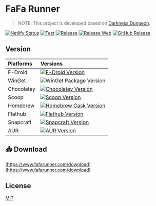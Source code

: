 # FaFa Runner

> NOTE: This project is developed based on [Darkness Dungeon](https://github.com/RafaelBarbosatec/darkness_dungeon).

[![Netlify Status](https://api.netlify.com/api/v1/badges/1d9c72fa-7648-4c1b-b804-fd76c5c3d542/deploy-status)](https://app.netlify.com/sites/fafarunner/deploys)
[![Test](https://github.com/fafarunner/fafarunner/actions/workflows/test.yml/badge.svg)](https://github.com/fafarunner/fafarunner/actions/workflows/test.yml)
[![Release](https://github.com/fafarunner/fafarunner/actions/workflows/release.yml/badge.svg)](https://github.com/fafarunner/fafarunner/actions/workflows/release.yml)
[![Release Web](https://github.com/fafarunner/fafarunner/actions/workflows/release-web.yml/badge.svg)](https://github.com/fafarunner/fafarunner/actions/workflows/release-web.yml)
[![GitHub Release](https://img.shields.io/github/v/release/fafarunner/fafarunner)](https://github.com/fafarunner/fafarunner/releases/latest)

## Version

| Platforms  | Versions                                                                                                                                                                                                                                                 |
|:-----------|:---------------------------------------------------------------------------------------------------------------------------------------------------------------------------------------------------------------------------------------------------------|
| F-Droid    | [![F-Droid Version](https://img.shields.io/f-droid/v/com.chenyifaer.fafarunner)](https://f-droid.org/packages/com.chenyifaer.fafarunner)                                                                                                                 |
| WinGet     | ![WinGet Package Version](https://img.shields.io/winget/v/Insco.FaFaRunner)                                                                                                                                                                              |
| Chocolatey | [![Chocolatey Version](https://img.shields.io/chocolatey/v/fafarunner)](https://community.chocolatey.org/packages/fafarunner)                                                                                                                            |
| Scoop      | [![Scoop Version](https://img.shields.io/scoop/v/fafarunner?bucket=https%253A%252F%252Fgithub.com%252Finsco-inc%252Fscoop-bucket)](https://scoop.sh/#/apps?q=fafarunner&o=false)                                                                         |
| Homebrew   | [![Homebrew Cask Version](https://img.shields.io/badge/dynamic/json.svg?url=https://raw.githubusercontent.com/insco-inc/homebrew-casks/main/Info/fafarunner.json&query=$.casks.[0].version&label=homebrew)](https://github.com/insco-inc/homebrew-casks) |
| Flathub    | [![Flathub Version](https://img.shields.io/flathub/v/com.fafarunner.FaFaRunner)](https://flathub.org/apps/com.fafarunner.FaFaRunner)                                                                                                                     |
| Snapcraft  | [![Snapcraft Version](https://img.shields.io/snapcraft/v/fafarunner/latest/stable)](https://snapcraft.io/fafarunner)                                                                                                                                     |
| AUR        | [![AUR Version](https://img.shields.io/aur/version/fafarunner-bin)](https://aur.archlinux.org/packages/fafarunner-bin)                                                                                                                                   |

## 📥 Download

[https://www.fafarunner.com/download](https://www.fafarunner.com/download)

## License

[MIT](./LICENSE)
